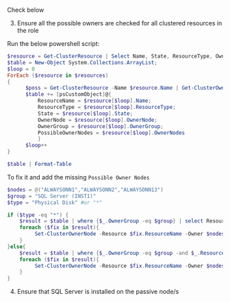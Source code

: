 Check below 

3. Ensure all the possible owners are checked for all clustered resources in the role

Run the below powershell script:

```powershell
$resource = Get-ClusterResource | Select Name, State, ResourceType, OwnerGroup, OwnerNode
$table = New-Object System.Collections.ArrayList;
$loop = 0
ForEach ($resource in $resources)
{
      $poss = Get-ClusterResource -Name $resource.Name | Get-ClusterOwnerNode
      $table += [psCustomObject]@{
          ResourceName = $resource[$loop].Name;
          ResourceType = $resource[$loop].ResourceType;
          State = $resource[$loop].State;
          OwnerNode = $resource[$loop].OwnerNode;
          OwnerGroup = $resource[$loop].OwnerGroup;
          PossibleOwnerNodes = $resource[$loop].OwnerNodes
          }
      $loop++
}

$table | Format-Table
```
To fix it and add the missing `Possible Owner Nodes`

```powershell
$nodes = @("ALWAYSONN1","ALWAYSONN2","ALWAYSONN13")
$group = "SQL Server (INST1)"
$type = "Physical Disk" #or "*"

if ($type -eq "*") {
    $result = $table | where {$_.OwnerGroup -eq $group} | select ResourceName
    foreach ($fix in $result){
         Set-ClusterOwnerNode -Resource $fix.ResourceName -Owner $nodes
    }
}else{
    $result = $table | where {$_.OwnerGroup -eq $group -and $_.ResourceType -eq $type} | select ResourceName
    foreach ($fix in $result){
         Set-ClusterOwnerNode -Resource $fix.ResourceName -Owner $nodes
    }
}

```
4. Ensure that SQL Server is installed on the passive node/s


